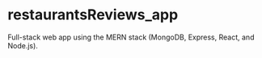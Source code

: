 # restaurantsReviews_app
Full-stack web app using the MERN stack (MongoDB, Express, React, and Node.js).
